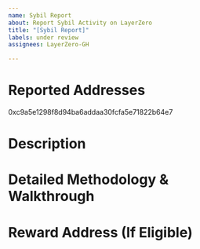 ```yaml
---
name: Sybil Report
about: Report Sybil Activity on LayerZero
title: "[Sybil Report]"
labels: under review
assignees: LayerZero-GH

---
```


# Reported Addresses 
0xc9a5e1298f8d94ba6addaa30fcfa5e71822b64e7









































# Description

# Detailed Methodology & Walkthrough

# Reward Address (If Eligible)
